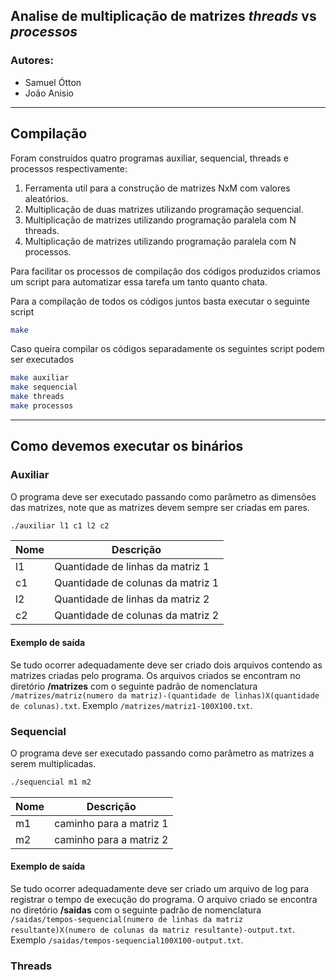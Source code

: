 
## Analise de multiplicação de matrizes ***threads*** vs ***processos***
### Autores:
- Samuel Ótton
- João Anisio
---
## Compilação
Foram construídos quatro programas auxiliar, sequencial, threads e processos respectivamente:
 1. Ferramenta util para a construção de matrizes NxM com valores aleatórios.
 2. Multiplicação de duas matrizes utilizando programação sequencial.
 3. Multiplicação de matrizes utilizando programação paralela com N threads.
 4. Multiplicação de matrizes utilizando programação paralela com N processos.

 Para facilitar os processos de compilação dos códigos produzidos criamos um script para automatizar essa tarefa um tanto quanto chata.

 Para a compilação de todos os códigos juntos basta executar o seguinte script
 ```bash
make
 ```

Caso queira compilar os códigos separadamente os seguintes script podem ser executados
```bash
make auxiliar
make sequencial
make threads
make processos
```
---
## Como devemos executar os binários
### Auxiliar
O programa deve ser executado passando como parâmetro as dimensões das matrizes, note que as matrizes devem sempre ser criadas em pares.
```bash
./auxiliar l1 c1 l2 c2
```
| Nome | Descrição |
| ---- | --------- |
| l1 | Quantidade de linhas da matriz 1 |
| c1 | Quantidade de colunas da matriz 1 |
| l2 | Quantidade de linhas da matriz 2 |
| c2 | Quantidade de colunas da matriz 2 |

#### Exemplo de saída
Se tudo ocorrer adequadamente deve ser criado dois arquivos contendo as matrizes criadas pelo programa. Os arquivos criados se encontram no diretório **/matrizes** com o seguinte padrão de nomenclatura `/matrizes/matriz(numero da matriz)-(quantidade de linhas)X(quantidade de colunas).txt`. Exemplo `/matrizes/matriz1-100X100.txt`.

### Sequencial
O programa deve ser executado passando como parâmetro as matrizes a serem multiplicadas.
```bash
./sequencial m1 m2
```
| Nome | Descrição |
| ---- | --------- |
| m1 | caminho para a matriz 1 |
| m2 | caminho para a matriz 2 |

#### Exemplo de saída
Se tudo ocorrer adequadamente deve ser criado um arquivo de log para registrar o tempo de execução do programa. O arquivo criado se encontra no diretório **/saidas** com o seguinte padrão de nomenclatura `/saidas/tempos-sequencial(numero de linhas da matriz resultante)X(numero de colunas da matriz resultante)-output.txt`. Exemplo `/saidas/tempos-sequencial100X100-output.txt`.

### Threads
